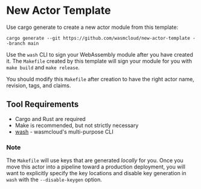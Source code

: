 # New Actor Template

Use cargo generate to create a new actor module from this template:

```
cargo generate --git https://github.com/wasmcloud/new-actor-template --branch main
```

Use the `wash` CLI to sign your WebAssembly module after you have created it. The `Makefile` created by this template will sign your module for you with `make build` and `make release`.

You should modify this `Makefile` after creation to have the right actor name, revision, tags, and claims.

## Tool Requirements

- Cargo and Rust are required
- Make is recommended, but not strictly necessary
- [wash](https://github.com/wasmcloud/wash) - wasmcloud's multi-purpose CLI

### Note

The `Makefile` will use keys that are generated _locally_ for you. Once you move this actor into a pipeline toward a production deployment, you will want to explicitly specify the key locations and disable key generation in `wash` with the `--disable-keygen` option.
